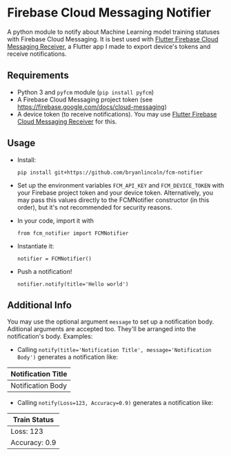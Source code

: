 # Firebase Cloud Messaging Notifier

A python module to notify about Machine Learning model training statuses with Firebase Cloud Messaging. It is best used with [Flutter Firebase Cloud Messaging Receiver](https://github.com/bryanlincoln/flutter-fcm-receiver), a Flutter app I made to export device's tokens and receive notifications.

## Requirements

-   Python 3 and `pyfcm` module (`pip install pyfcm`)
-   A Firebase Cloud Messaging project token (see https://firebase.google.com/docs/cloud-messaging)
-   A device token (to receive notifications). You may use [Flutter Firebase Cloud Messaging Receiver](https://github.com/bryanlincoln/flutter-fcm-receiver) for this.

## Usage

-   Install:

    `pip install git+https://github.com/bryanlincoln/fcm-notifier`

-   Set up the environment variables `FCM_API_KEY` and `FCM_DEVICE_TOKEN` with your Firebase project token and your device token. Alternatively, you may pass this values directly to the FCMNotifier constructor (in this order), but it's not recommended for security reasons.

-   In your code, import it with

    `from fcm_notifier import FCMNotifier`

-   Instantiate it:

    `notifier = FCMNotifier()`

-   Push a notification!

    `notifier.notify(title='Hello world')`

## Additional Info

You may use the optional argument `message` to set up a notification body. Aditional arguments are accepted too. They'll be arranged into the notification's body. Examples:

- Calling `notify(title='Notification Title', message='Notification Body')` generates a notification like:

| Notification Title |
|--------------------|
| Notification Body  |

- Calling `notify(Loss=123, Accuracy=0.9)` generates a notification like:

| Train Status  |
|---------------|
| Loss: 123     |
| Accuracy: 0.9 |
